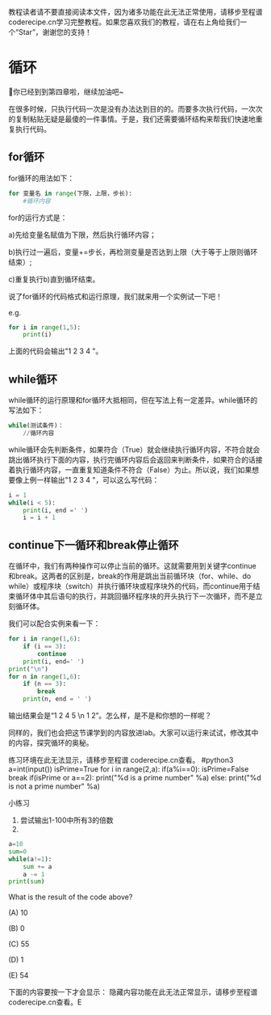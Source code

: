 <notice>教程读者请不要直接阅读本文件，因为诸多功能在此无法正常使用，请移步至程谱 coderecipe.cn学习完整教程。如果您喜欢我们的教程，请在右上角给我们一个“Star”，谢谢您的支持！</notice>

循环
======

🌟你已经到到第四章啦，继续加油吧~

在很多时候，只执行代码一次是没有办法达到目的的。而要多次执行代码，一次次的复制粘贴无疑是最傻的一件事情。于是，我们还需要循环结构来帮我们快速地重复执行代码。

for循环
------

for循环的用法如下：
```python
for 变量名 in range(下限，上限，步长):
    #循环内容
```
for的运行方式是：

a)先给变量名赋值为下限，然后执行循环内容；

b)执行过一遍后，变量+=步长，再检测变量是否达到上限（大于等于上限则循环结束）;

c)重复执行b)直到循环结束。

说了for循环的代码格式和运行原理，我们就来用一个实例试一下吧！

e.g.
```python
for i in range(1,5):
    print(i)
```
上面的代码会输出"1 2 3 4 "。

while循环
------

while循环的运行原理和for循环大抵相同，但在写法上有一定差异。while循环的写法如下：
```python
while(测试条件)：
    //循环内容 
```
while循环会先判断条件，如果符合（True）就会继续执行循环内容，不符合就会跳出循环执行下面的内容，执行完循环内容后会返回来判断条件，如果符合的话接着执行循环内容，一直重复知道条件不符合（False）为止。所以说，我们如果想要像上例一样输出"1 2 3 4 "，可以这么写代码：
```python
i = 1
while(i < 5):
    print(i, end =' ')
    i = i + 1
```

continue下一循环和break停止循环
------

在循环中，我们有两种操作可以停止当前的循环。这就需要用到关键字continue和break。这两者的区别是，break的作用是跳出当前循环块（for、while、do while）或程序块（switch）并执行循环块或程序块外的代码，而continue用于结束循环体中其后语句的执行，并跳回循环程序块的开头执行下一次循环，而不是立刻循环体。

我们可以配合实例来看一下：
```python
for i in range(1,6):
    if (i == 3): 
        continue
    print(i, end=' ')
print("\n")
for n in range(1,6):
    if (n == 3): 
        break
    print(n, end = ' ')
```
输出结果会是“1 2 4 5  \n  1 2”。怎么样，是不是和你想的一样呢？

同样的，我们也会把这节课学到的内容放进lab。大家可以运行来试试，修改其中的内容，探究循环的奥秘。

<lab lang="python" parameters="filename=Hello.py">
<notice>练习环境在此无法显示，请移步至程谱 coderecipe.cn查看。</notice>
#python3
a=int(input())
isPrime=True
for i in range(2,a):
    if(a%i==0):
        isPrime=False
        break
if(isPrime or a==2):
    print("%d is a prime number" %a)
else:
    print("%d is not a prime number" %a)
</lab>

小练习

1. 尝试输出1-100中所有3的倍数
2. 
```python
a=10
sum=0
while(a!=1):
    sum += a
    a -= 1
print(sum)
```
What is the result of the code above?

(A) 10

(B) 0

(C) 55

(D) 1

(E) 54

下面的内容要按一下才会显示：
<cr type="hidden"><notice>隐藏内容功能在此无法正常显示，请移步至程谱 coderecipe.cn查看。</notice>E</cr>
